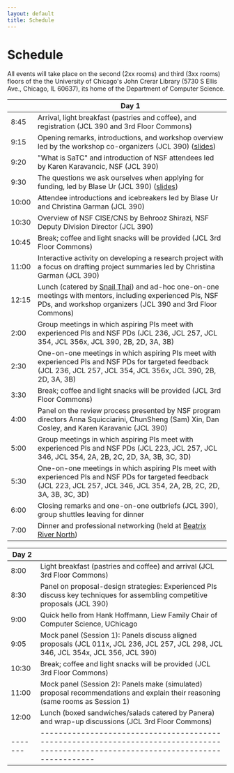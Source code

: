 ```yaml
---
layout: default
title: Schedule
---
```


# Schedule

All events will take place on the second (2xx rooms) and third (3xx rooms) floors of the the University of Chicago's John Crerar Library (5730 S Ellis Ave., Chicago, IL 60637), its home of the Department of Computer Science.

|       | Day 1                                                                                                                                                                        |
| ----- | ----------------------------------------------------------------------------------------------------------------------------------------------------------------------------------------- |
| 8:45  | Arrival, light breakfast (pastries and coffee), and registration (JCL 390 and 3rd Floor Commons)                                                                                          |
| 9:15  | Opening remarks, introductions, and workshop overview led by the workshop co-organizers (JCL 390) ([slides](blase-overview.pdf))                                                                                         |
| 9:20  | "What is SaTC" and introduction of NSF attendees led by Karen Karavancic, NSF (JCL 390)                                                                                                   |
| 9:30  | The questions we ask ourselves when applying for funding, led by Blase Ur (JCL 390) ([slides](blase-questions.pdf))                                                                                                       |
| 10:00 | Attendee introductions and icebreakers led by Blase Ur and Christina Garman (JCL 390)                                                                                                     |
| 10:30 | Overview of NSF CISE/CNS by Behrooz Shirazi, NSF Deputy Division Director (JCL 390)                                                                                                       |
| 10:45 | Break; coffee and light snacks will be provided (JCL 3rd Floor Commons)                                                                                                                   |
| 11:00 | Interactive activity on developing a research project with a focus on drafting project summaries led by Christina Garman (JCL 390)                                                        |
| 12:15 | Lunch (catered by [Snail Thai](https://snailthai.com/)) and ad-hoc one-on-one meetings with mentors, including experienced PIs, NSF PDs, and workshop organizers (JCL 390 and 3rd Floor Commons) |
| 2:00  | Group meetings in which aspiring PIs meet with experienced PIs and NSF PDs (JCL 236, JCL 257, JCL 354, JCL 356x, JCL 390, 2B, 2D, 3A, 3B)                                                 |
| 2:30  | One-on-one meetings in which aspiring PIs meet with experienced PIs and NSF PDs for targeted feedback (JCL 236, JCL 257, JCL 354, JCL 356x, JCL 390, 2B, 2D, 3A, 3B)                     |
| 3:30  | Break; coffee and light snacks will be provided (JCL 3rd Floor Commons)                                                                                                                   |
| 4:00  | Panel on the review process presented by NSF program directors Anna Squicciarini, ChunSheng (Sam) Xin, Dan Cosley, and Karen Karavanic (JCL 390)                                          |
| 5:00  | Group meetings in which aspiring PIs meet with experienced PIs and NSF PDs (JCL 223, JCL 257, JCL 346, JCL 354, 2A, 2B, 2C, 2D, 3A, 3B, 3C, 3D)                                           |
| 5:30  | One-on-one meetings in which aspiring PIs meet with experienced PIs and NSF PDs for targeted feedback  (JCL 223, JCL 257, JCL 346, JCL 354, 2A, 2B, 2C, 2D, 3A, 3B, 3C, 3D)               |
| 6:00  | Closing remarks and one-on-one outbriefs (JCL 390), group shuttles leaving for dinner                                                                                                     |
| 7:00  | Dinner and professional networking (held at [Beatrix River North](https://www.beatrixrestaurants.com/beatrix/river-north/))                                                               |

| Day 2   |                                                                                                                                      |
| ------- | ------------------------------------------------------------------------------------------------------------------------------------ |
| 8:00    | Light breakfast (pastries and coffee) and arrival (JCL 3rd Floor Commons)                                                            |
| 8:30    | Panel on proposal-design strategies: Experienced PIs discuss key techniques for assembling competitive proposals (JCL 390)           |
| 9:00    | Quick hello from Hank Hoffmann, Liew Family Chair of Computer Science, UChicago                                                      |
| 9:05    | Mock panel (Session 1): Panels discuss aligned proposals (JCL 011x, JCL 236, JCL 257, JCL 298, JCL 346, JCL 354x, JCL 356, JCL 390)  |
| 10:30   | Break; coffee and light snacks will be provided (JCL 3rd Floor Commons)                                                              |
| 11:00   | Mock panel (Session 2): Panels make (simulated) proposal recommendations and explain their reasoning (same rooms as Session 1)       |
| 12:00   | Lunch (boxed sandwiches/salads catered by Panera) and wrap-up discussions (JCL 3rd Floor Commons)                                    |
| ------- | ------------------------------------------------------------------------------------------------------------------------------------ |

<!--

last year's detailed schedule
* Thursday, May 9th
  * 8:30am : Arrival, Breakfast, and Registration

  * 9:30 : Opening remarks
     * Organizers will welcome everyone to the event

  * 9:45 : Introductions and Icebreakers
     * We will go around the room and do introductions, and break up into groups for a icebreaker activity

  * 10:45 : Coffee break


  * 11:00 : Panel 1: Research Project Development
    * Serge Egelman, Siddharth Garg, Michelle Mazurek, and Peter Peterson will share insights from their proposal writing and development process, including stories of successes and failures. Rachel Greenstadt will moderate.

  * 12:15 : Lunch and One-on-one meetings
    * NSF Mentors: Jeremy Epstein, Li Yang, Phillip Regalia, Daniela Oliveira, Anna Squicciarini, Dan Cosley, James Joshi, Chungsheng Xin, Cliff Wang, James Joshi
	* Community Mentors: Adam Aviv, Rachel Greenstadt, Serge Egelman, Arkady Yerukhimovich, Michelle MAzurek, Peter Peterson, Ramesh Karri, and Sidharth Garg

  * 2:15 : Panel 2: Panel Review Process
    * NSF Program Officers: Li Yang, Jeremy Epstein, Phillip Regalia, and Daniela Oliveira will share their insights about the panel reviewing process. Adam Aviv will moderate this panel.
  * 3:45 : Break
  * 4:15 : BOF sessions
    * Participants will submit topics they are interested in discussion, and we will break into smaller groups to address those topics with aspiring PIs and mentors

  * 6:00 : Closing Remarks and Outbrief
    * Each BOF leader will present a quick outbrief of the group.

  * 6:30 : Dinner
    * There will be a buffet dinner and network event.

* Friday, May 5th
  * 8:00 : Breakfast
  * 8:30 : Opening Remarks
    * Guidance on the review process

  * 9:00 : Mock Panel Session 1
    * Panels will meet to discuss all aligned proposals
	* Panel Moderators will include:
      * NSF Mentors: Jeremy Epstein, Li Yang, Phillip Regalia, Daniela Oliveira, Anna Squicciarini, Dan Cosley, James Joshi, Chungsheng Xin, Cliff Wang, James Joshi
      * Community Mentors: Adam Aviv, Rachel Greenstadt, Serge Egelman, Arkady Yerukhimovich, Michelle MAzurek, Peter Peterson, Ramesh Karri, and Sidharth Garg

  * 10:30 : Break
  * 11:00 : Mock Panel session 2
    * Panels will meet and write a recommendation for each proposals
	* Panel Moderators will include:
      * NSF Mentors: Jeremy Epstein, Li Yang, Phillip Regalia, Daniela Oliveira, Anna Squicciarini, Dan Cosley, James Joshi, Chungsheng Xin, Cliff Wang, James Joshi
      * Community Mentors: Adam Aviv, Rachel Greenstadt, Serge Egelman, Arkady Yerukhimovich, Michelle MAzurek, Peter Peterson, Ramesh Karri, and Sidharth Garg

  * 12:30 : Box Lunches to-go
    * Box lunches provided as you head out

-->
